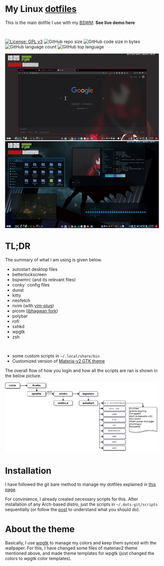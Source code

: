 # My Linux [dotfiles](https://en.wikipedia.org/wiki/Hidden_file_and_hidden_directory)

This is the main dotfile I use with my [BSWM](https://github.com/baskerville/bspwm). **See live demo here**

<br>

[![License: GPL v3](https://img.shields.io/badge/License-GPLv3-blue.svg)](https://www.gnu.org/licenses/gpl-3.0) ![GitHub repo size](https://img.shields.io/github/repo-size/rahatzamancse/linux-dots?color=green&logo=github) ![GitHub code size in bytes](https://img.shields.io/github/languages/code-size/rahatzamancse/linux-dots?color=green) ![GitHub language count](https://img.shields.io/github/languages/count/rahatzamancse/linux-dots) ![GitHub top language](https://img.shields.io/github/languages/top/rahatzamancse/linux-dots)

![Screenshots-1](./.dots-git/Screenshot.png) ![Screenshots-2](./.dots-git/Screenshot2.png)

# TL;DR
 The summary of what I am using is given below.

- autostart desktop files
- betterlockscreen
- bspwmrc (and its relevant files)
- conky` config files
- dunst
- kitty
- neofetch
- nvim (with [vim-plug](https://github.com/junegunn/vim-plug))
- picom ([ibhagwan fork](https://github.com/ibhagwan/picom))
- polybar
- rofi
- sxhkd
- wpgtk
- zsh

<br>

- some custom scripts in `~/.local/share/bin`
- Customized version of [Materia-v2 GTK theme](https://gitlab.com/codic12/materiav2)


The overall flow of how you login and how all the scripts are ran is shown in the below picture.

![linux-flow](./.dots-git/linux-dots-flow.jpg)

# Installation
I have followed the git bare method to manage my dotfiles explained in [this page](https://harfangk.github.io/2016/09/18/manage-dotfiles-with-a-git-bare-repository.html).

For convinience, I already created necessary scripts for this. After installation of any Arch-based distro, just the scripts in `~/.dots-git/scripts` sequentially (or follow the [post](https://harfangk.github.io/2016/09/18/manage-dotfiles-with-a-git-bare-repository.html) to understand what you should do).


# About the theme
Basically, I use [wpgtk](https://github.com/deviantfero/wpgtk) to manage my colors and keep them synced with the wallpaper. For this, I have changed some files of materiav2 theme mentioned above, and made theme templates for wpgtk (just changed the colors to wpgtk color templates).